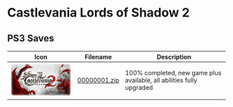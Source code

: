 # Castlevania Lords of Shadow 2

## PS3 Saves

| Icon | Filename | Description |
|------|----------|-------------|
| ![Castlevania Lords of Shadow 2](ICON0.PNG) | [00000001.zip](00000001.zip) | 100% completed, new game plus available, all abilities fully upgraded |

